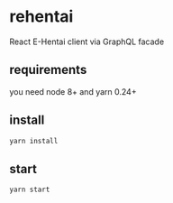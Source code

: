 # rehentai
React E-Hentai client via GraphQL facade

## requirements

you need node 8+ and yarn 0.24+

## install

```sh
yarn install
```

## start

```sh
yarn start
```
